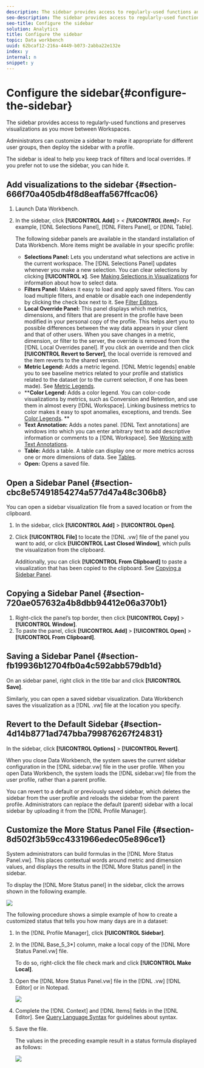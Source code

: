```yaml
---
description: The sidebar provides access to regularly-used functions and preserves visualizations as you move between Workspaces.
seo-description: The sidebar provides access to regularly-used functions and preserves visualizations as you move between Workspaces.
seo-title: Configure the sidebar
solution: Analytics
title: Configure the sidebar
topic: Data workbench
uuid: 62bcaf12-216a-4449-b073-2abba22e132e
index: y
internal: n
snippet: y
---
```


# Configure the sidebar{#configure-the-sidebar}

The sidebar provides access to regularly-used functions and preserves visualizations as you move between Workspaces.

 Administrators can customize a sidebar to make it appropriate for different user groups, then deploy the sidebar with a profile.

The sidebar is ideal to help you keep track of filters and local overrides. If you prefer not to use the sidebar, you can hide it.

## Add visualizations to the sidebar {#section-666f70a405db4f8d8eaffa567ffcac06}

1. Launch Data Workbench. 
1. In the sidebar, click **[!UICONTROL Add]** > *< **[!UICONTROL item]**>*. For example, [!DNL Selections Panel], [!DNL Filters Panel], or [!DNL Table].

   The following sidebar panels are available in the standard installation of Data Workbench. More items might be available in your specific profile:

    * **Selections Panel:** Lets you understand what selections are active in the current workspace. The [!DNL Selections Panel] updates whenever you make a new selection. You can clear selections by clicking **[!UICONTROL x]**. See [Making Selections in Visualizations](../../home/c-get-started/c-vis/c-sel-vis/c-sel-vis.md#concept-012870ec22c7476e9afbf3b8b2515746) for information about how to select data. 
    * **Filters Panel:** Makes it easy to load and apply saved filters. You can load multiple filters, and enable or disable each one independently by clicking the check box next to it. See [Filter Editors](../../home/c-get-started/c-analysis-vis/c-filter-editors/c-filter-editors.md#concept-2f343ecbed8240f18b0c1f1eccef11e3). 
    * **Local Override Panel:** This panel displays which metrics, dimensions, and filters that are present in the profile have been modified in your personal copy of the profile. This helps alert you to possible differences between the way data appears in your client and that of other users. When you save changes in a metric, dimension, or filter to the server, the override is removed from the [!DNL Local Overrides panel]. If you click an override and then click **[!UICONTROL Revert to Server]**, the local override is removed and the item reverts to the shared version. 
    * **Metric Legend:** Adds a metric legend. [!DNL Metric legends] enable you to see baseline metrics related to your profile and statistics related to the dataset (or to the current selection, if one has been made). See [Metric Legends](../../home/c-get-started/c-analysis-vis/c-legends/c-metric-leg.md#concept-e7195bc8f7844ae295bda3a88b028d5b). 
    * ****Color Legend:** Adds a color legend. You can color-code visualizations by metrics, such as Conversion and Retention, and use them in almost every [!DNL Workspace]. Linking business metrics to color makes it easy to spot anomalies, exceptions, and trends. See [Color Legends](../../home/c-get-started/c-analysis-vis/c-legends/c-color-leg.md#concept-f84d51dc0d6547f981d0642fc2d01358). ** 
    * **Text Annotation:** Adds a notes panel. [!DNL Text annotations] are windows into which you can enter arbitrary text to add descriptive information or comments to a [!DNL Workspace]. See [Working with Text Annotations](../../home/c-get-started/c-analysis-vis/c-annots/c-text-annots.md#concept-55b4aa3e0c58470b8e3c9d452e12a777). 
    * **Table:** Adds a table. A table can display one or more metrics across one or more dimensions of data. See [Tables](../../home/c-get-started/c-analysis-vis/c-tables/c-tables.md#concept-c632cb8ad9724f90ac5c294d52ae667f). 
    * **Open:** Opens a saved file.

## Open a Sidebar Panel {#section-cbc8e57491854274a577d47a48c306b8}

You can open a sidebar visualization file from a saved location or from the clipboard.

1. In the sidebar, click **[!UICONTROL Add]** > **[!UICONTROL Open]**. 
1. Click **[!UICONTROL File]** to locate the [!DNL .vw] file of the panel you want to add, or click **[!UICONTROL Last Closed Window]**, which pulls the visualization from the clipboard.

   Additionally, you can click **[!UICONTROL From Clipboard]** to paste a visualization that has been copied to the clipboard. See [Copying a Sidebar Panel](../../home/c-get-started/c-config-sidebar.md#section-720ae057632a4b8dbb94412e06a370b1).

## Copying a Sidebar Panel {#section-720ae057632a4b8dbb94412e06a370b1}

1. Right-click the panel’s top border, then click **[!UICONTROL Copy]** > **[!UICONTROL Window]**. 
1. To paste the panel, click **[!UICONTROL Add]** > **[!UICONTROL Open]** > **[!UICONTROL From Clipboard]**.

## Saving a Sidebar Panel {#section-fb19936b12704fb0a4c592abb579db1d}

On an sidebar panel, right click in the title bar and click **[!UICONTROL Save]**.

Similarly, you can open a saved sidebar visualization. Data Workbench saves the visualization as a [!DNL .vw] file at the location you specify.

## Revert to the Default Sidebar {#section-4d14b8771ad747bba799876267f24831}

In the sidebar, click **[!UICONTROL Options]** > **[!UICONTROL Revert]**.

When you close Data Workbench, the system saves the current sidebar configuration in the [!DNL sidebar.vw] file in the user profile. When you open Data Workbench, the system loads the [!DNL sidebar.vw] file from the user profile, rather than a parent profile.

You can revert to a default or previously saved sidebar, which deletes the sidebar from the user profile and reloads the sidebar from the parent profile. Administrators can replace the default (parent) sidebar with a local sidebar by uploading it from the [!DNL Profile Manager].

## Customize the More Status Panel File {#section-8d502f3b59cc4331966edec05e896ce1}

System administrators can build formulas in the [!DNL More Status Panel.vw]. This places contextual words around metric and dimension values, and displays the results in the [!DNL More Status panel] in the sidebar.

To display the [!DNL More Status panel] in the sidebar, click the arrows shown in the following example.

![](assets/more_status_panel_arrows.png)

The following procedure shows a simple example of how to create a customized status that tells you how many days are in a dataset:

1. In the [!DNL Profile Manager], click **[!UICONTROL Sidebar\]**. 

1. In the [!DNL Base_5_3*] column, make a local copy of the [!DNL More Status Panel.vw] file.

   To do so, right-click the file check mark and click **[!UICONTROL Make Local]**. 

1. Open the [!DNL More Status Panel.vw] file in the [!DNL .vw] [!DNL Editor] or in Notepad.

   ![](assets/more_status_panel_file.png)

1. Complete the [!DNL Context] and [!DNL Items] fields in the [!DNL Editor]. See [Query Language Syntax](../../home/c-get-started/c-qry-lang-syntx/c-qry-lang-syntx.md#concept-15d1d3f5164a47d49468c5acb7299d9f) for guidelines about syntax. 

1. Save the file.

   The values in the preceding example result in a status formula displayed as follows:

   ![](assets/more_status_panel.png)

